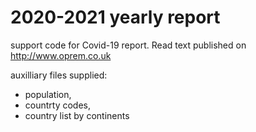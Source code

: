 # 2020-2021 yearly report
support code for Covid-19 report. Read text published on http://www.oprem.co.uk

auxilliary files supplied:
  - population,
  - countrty codes,
  - country list by continents
